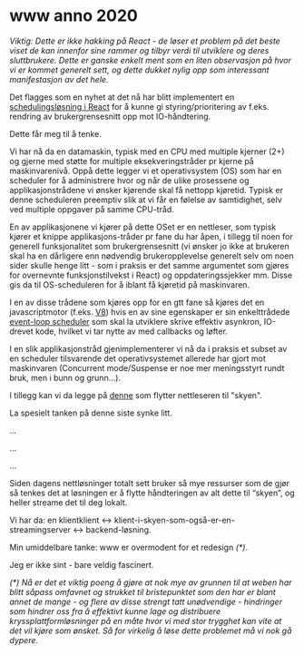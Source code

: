 # www anno 2020

_Viktig: Dette er ikke hakking på React - de løser et problem på det beste viset de kan innenfor sine rammer og tilbyr verdi til utviklere og deres sluttbrukere. Dette er ganske enkelt ment som en liten observasjon på hvor vi er kommet generelt sett, og dette dukket nylig opp som interessant manifestasjon av det hele._

Det flagges som en nyhet at det nå har blitt implementert en [schedulingsløsning i React](https://reactjs.org/docs/concurrent-mode-intro.html) for å kunne gi styring/prioritering av f.eks. rendring av brukergrensesnitt opp mot IO-håndtering.

Dette får meg til å tenke.

Vi har nå da en datamaskin, typisk med en CPU med multiple kjerner (2+) og gjerne med støtte for multiple eksekveringstråder pr kjerne på maskinvarenivå. Oppå dette legger vi et operativsystem (OS) som har en scheduler for å administrere hvor og når de ulike prosessene og applikasjonstrådene vi ønsker kjørende skal få nettopp kjøretid. Typisk er denne scheduleren preemptiv slik at vi får en følelse av samtidighet, selv ved multiple oppgaver på samme CPU-tråd.

En av applikasjonene vi kjører på dette OSet er en nettleser, som typisk kjører et knippe applikasjons-tråder pr fane du har åpen, i tillegg til noen for generell funksjonalitet som brukergrensesnitt (vi ønsker jo ikke at brukeren skal ha en dårligere enn nødvendig brukeropplevelse generelt selv om noen sider skulle henge litt - som i praksis er det samme argumentet som gjøres for overnevnte funksjonstilvekst i React) og oppdateringssjekker mm. Disse gis da til OS-scheduleren for å iblant få kjøretid på maskinvaren.

I en av disse trådene som kjøres opp for en gtt fane så kjøres det en javascriptmotor (f.eks. [V8](https://v8.dev/)) hvis en av sine egenskaper er sin enkelttrådede [event-loop scheduler](https://developer.mozilla.org/en-US/docs/Web/JavaScript/EventLoop) som skal la utviklere skrive effektiv asynkron, IO-drevet kode, hvilket vi tar nytte av med callbacks og løfter.

I en slik applikasjonstråd gjenimplementerer vi nå da i praksis et subset av en scheduler tilsvarende det operativsystemet allerede har gjort mot maskinvaren (Concurrent mode/Suspense er noe mer meningsstyrt rundt bruk, men i bunn og grunn...).

I tillegg kan vi da legge på [denne](https://mightyapp.com/) som flytter nettleseren til "skyen".

La spesielt tanken på denne siste synke litt.

...

...

...

Siden dagens nettløsninger totalt sett bruker så mye ressurser som de gjør så tenkes det at løsningen er å flytte håndteringen av alt dette til “skyen”, og heller streame det til deg lokalt.

Vi har da: en klientklient <-> klient-i-skyen-som-også-er-en-streamingserver <-> backend-løsning.

Min umiddelbare tanke: www er overmodent for et redesign _(*)_.

Jeg er ikke sint - bare veldig fascinert.

_(*) Nå er det et viktig poeng å gjøre at nok mye av grunnen til at weben har blitt såpass omfavnet og strukket til bristepunktet som den har er blant annet de mange - og flere av disse strengt tatt unødvendige - hindringer som hindrer oss fra å effektivt kunne lage og distribuere kryssplattformløsninger på en måte hvor vi med stor trygghet kan vite at det vil kjøre som ønsket. Så for virkelig å løse dette problemet må vi nok gå dypere._ 
